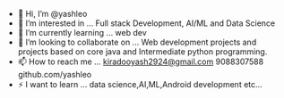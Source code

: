 - 👋 Hi, I’m @yashleo
- 👀 I’m interested in ... Full stack Development, AI/ML and Data Science
- 🌱 I’m currently learning ... web dev
- 💞️ I’m looking to collaborate on ... Web development projects and projects based on core java and Intermediate python programming.
- 📫 How to reach me ... kiradooyash2924@gmail.com
9088307588
github.com/yashleo
- ⚡ I want to learn ... data science,AI,ML,Android development etc...
<!---
yashleo/yashleo is a ✨ special ✨ repository because its `README.md` (this file) appears on your GitHub profile.
You can click the Preview link to take a look at your changes.
--->
